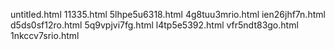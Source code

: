 untitled.html
11335.html
5lhpe5u6318.html
4g8tuu3mrio.html
ien26jhf7n.html
d5ds0sf12ro.html
5q9vpjvi7fg.html
l4tp5e5392.html
vfr5ndt83go.html
1nkccv7srio.html

